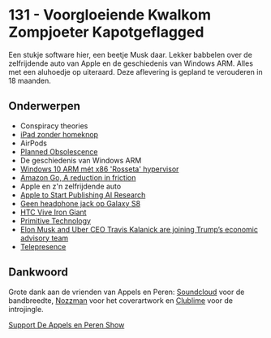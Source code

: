 # 131 - Voorgloeiende Kwalkom Zompjoeter Kapotgeflagged

<p>Een stukje software hier, een beetje Musk daar. Lekker babbelen over de zelfrijdende auto van Apple en de geschiedenis van Windows ARM. Alles met een aluhoedje op uiteraard. Deze aflevering is gepland te verouderen in 18 maanden.</p>

<h2>Onderwerpen</h2>

<ul>
<li>Conspiracy theories</li>
<li><a href="http://www.theverge.com/circuitbreaker/2016/11/28/13763194/apple-new-ipad-2017-rumor-no-home-button" rel="nofollow">iPad zonder homeknop</a></li>
<li>AirPods</li>
<li><a href="https://nl.wikipedia.org/wiki/Geplande_veroudering" rel="nofollow">Planned Obsolescence</a></li>
<li>De geschiedenis van Windows ARM</li>
<li><a href="https://www.thurrott.com/windows/windows-10/86298/arm-based-windows-10-portable-pcs-hell-yes" rel="nofollow">Windows 10 ARM mét x86 'Rosseta' hypervisor</a></li>
<li><a href="https://www.amazon.com/b?node=16008589011" rel="nofollow">Amazon Go, A reduction in friction</a></li>
<li>Apple en z'n zelfrijdende auto</li>
<li><a href="https://www.bloomberg.com/news/articles/2016-12-06/apple-to-start-publishing-ai-research-to-hasten-deep-learning" rel="nofollow">Apple to Start Publishing AI Research</a></li>
<li><a href="http://www.sammobile.com/2016/12/06/exclusive-galaxy-s8-is-not-going-to-feature-a-3-5mm-headphone-jack/" rel="nofollow">Geen headphone jack op Galaxy S8</a></li>
<li><a href="https://m.youtube.com/watch?v=a4UNMltlrjY" rel="nofollow">HTC Vive Iron Giant</a></li>
<li><a href="https://youtu.be/P73REgj-3UE" rel="nofollow">Primitive Technology</a></li>
<li><a href="https://www.businessinsider.nl/tesla-ceo-elon-musk-uber-travis-kalanick-join-donald-trump-strategic-policy-forum-economic-team-2016-12/" rel="nofollow">Elon Musk and Uber CEO Travis Kalanick are joining Trump’s economic advisory team</a></li>
<li><a href="https://youtu.be/HY4bfnHMdtk" rel="nofollow">Telepresence</a></li>
</ul>

<h2>Dankwoord</h2>

<p>Grote dank aan de vrienden van Appels en Peren: <a href="http://soundcloud.com" rel="nofollow">Soundcloud</a> voor de bandbreedte, <a href="http://www.nozzman.com/" rel="nofollow">Nozzman</a> voor het coverartwork en <a href="http://twitter.com/#!/clublime" rel="nofollow">Clublime</a> voor de introjingle.</p><p><a href="https://www.patreon.com/appelsenperenshow" rel="payment">Support De Appels en Peren Show</a></p>